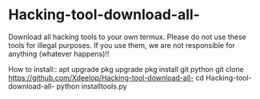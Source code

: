# Hacking-tool-download-all-
Download all hacking tools to your own termux. Please do not use these tools for illegal purposes. If you use them, we are not responsible for anything (whatever happens)!!


How to install::
apt upgrade
pkg upgrade
pkg install git python 
git clone https://github.com/Xdeelop/Hacking-tool-download-all-
cd Hacking-tool-download-all-
python installtools.py
